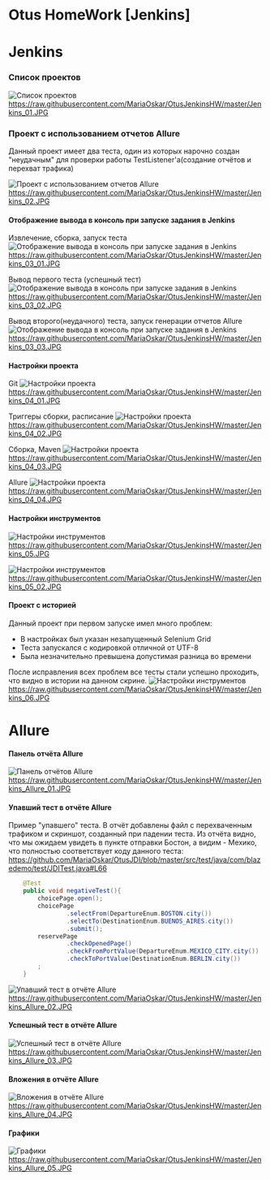 # Otus HomeWork [Jenkins]


Jenkins
=======

### Список проектов

![Список проектов](https://raw.githubusercontent.com/MariaOskar/OtusJenkinsHW/master/Jenkins_01.JPG)
<https://raw.githubusercontent.com/MariaOskar/OtusJenkinsHW/master/Jenkins_01.JPG>


### Проект с использованием отчетов Allure
Данный проект имеет два теста, один из которых нарочно создан "неудачным" для проверки работы TestListener'а(создание отчётов и перехват трафика)

![Проект с использованием отчетов Allure](https://raw.githubusercontent.com/MariaOskar/OtusJenkinsHW/master/Jenkins_02.JPG)
<https://raw.githubusercontent.com/MariaOskar/OtusJenkinsHW/master/Jenkins_02.JPG>


#### Отображение вывода в консоль при запуске задания в Jenkins

Извлечение, сборка, запуск теста
![Отображение вывода в консоль при запуске задания в Jenkins](https://raw.githubusercontent.com/MariaOskar/OtusJenkinsHW/master/Jenkins_03_01.JPG)
<https://raw.githubusercontent.com/MariaOskar/OtusJenkinsHW/master/Jenkins_03_01.JPG>

Вывод первого теста (успешный тест)
![Отображение вывода в консоль при запуске задания в Jenkins](https://raw.githubusercontent.com/MariaOskar/OtusJenkinsHW/master/Jenkins_03_02.JPG)
<https://raw.githubusercontent.com/MariaOskar/OtusJenkinsHW/master/Jenkins_03_02.JPG>

Вывод второго(неудачного) теста, запуск генерации отчетов Allure
![Отображение вывода в консоль при запуске задания в Jenkins](https://raw.githubusercontent.com/MariaOskar/OtusJenkinsHW/master/Jenkins_03_03.JPG)
<https://raw.githubusercontent.com/MariaOskar/OtusJenkinsHW/master/Jenkins_03_03.JPG>



#### Настройки проекта

Git
![Настройки проекта](https://raw.githubusercontent.com/MariaOskar/OtusJenkinsHW/master/Jenkins_04_01.JPG)
<https://raw.githubusercontent.com/MariaOskar/OtusJenkinsHW/master/Jenkins_04_01.JPG>

Триггеры сборки, расписание
![Настройки проекта](https://raw.githubusercontent.com/MariaOskar/OtusJenkinsHW/master/Jenkins_04_02.JPG)
<https://raw.githubusercontent.com/MariaOskar/OtusJenkinsHW/master/Jenkins_04_02.JPG>

Сборка, Maven
![Настройки проекта](https://raw.githubusercontent.com/MariaOskar/OtusJenkinsHW/master/Jenkins_04_03.JPG)
<https://raw.githubusercontent.com/MariaOskar/OtusJenkinsHW/master/Jenkins_04_03.JPG>

Allure
![Настройки проекта](https://raw.githubusercontent.com/MariaOskar/OtusJenkinsHW/master/Jenkins_04_04.JPG)
<https://raw.githubusercontent.com/MariaOskar/OtusJenkinsHW/master/Jenkins_04_04.JPG>


#### Настройки инструментов
![Настройки инструментов](https://raw.githubusercontent.com/MariaOskar/OtusJenkinsHW/master/Jenkins_05.JPG)
<https://raw.githubusercontent.com/MariaOskar/OtusJenkinsHW/master/Jenkins_05.JPG>

![Настройки инструментов](https://raw.githubusercontent.com/MariaOskar/OtusJenkinsHW/master/Jenkins_05_02.JPG)
<https://raw.githubusercontent.com/MariaOskar/OtusJenkinsHW/master/Jenkins_05_02.JPG>

#### Проект с историей

Данный проект при первом запуске имел много проблем:
* В настройках был указан незапущенный Selenium Grid
* Теста запускался c кодировкой отличной от UTF-8
* Была незначительно превышена допустимая разница во времени

После исправления всех проблем все тесты стали успешно проходить, что видно в истории на данном скрине.
![Настройки инструментов](https://raw.githubusercontent.com/MariaOskar/OtusJenkinsHW/master/Jenkins_06.JPG)
<https://raw.githubusercontent.com/MariaOskar/OtusJenkinsHW/master/Jenkins_06.JPG>


Allure
======

#### Панель отчёта Allure
![Панель отчётов Allure](https://raw.githubusercontent.com/MariaOskar/OtusJenkinsHW/master/Jenkins_Allure_01.JPG)
<https://raw.githubusercontent.com/MariaOskar/OtusJenkinsHW/master/Jenkins_Allure_01.JPG>


#### Упавший тест в отчёте Allure
Пример "упавшего" теста.
В отчёт добавлены файл с перехваченным трафиком и скриншот, созданный при падении теста.
Из отчёта видно, что мы ожидаем увидеть в пункте отправки Бостон, а видим - Мехико, что полностью соответствует коду данного теста:
<https://github.com/MariaOskar/OtusJDI/blob/master/src/test/java/com/blazedemo/test/JDITest.java#L66>
```Java
    @Test
    public void negativeTest(){
        choicePage.open();
        choicePage
                .selectFrom(DepartureEnum.BOSTON.city())
                .selectTo(DestinationEnum.BUENOS_AIRES.city())
                .submit();
        reservePage
                .checkOpenedPage()
                .checkFromPortValue(DepartureEnum.MEXICO_CITY.city())
                .checkToPortValue(DestinationEnum.BERLIN.city())
        ;
    }
```


![Упавший тест в отчёте Allure](https://raw.githubusercontent.com/MariaOskar/OtusJenkinsHW/master/Jenkins_Allure_02.JPG)
<https://raw.githubusercontent.com/MariaOskar/OtusJenkinsHW/master/Jenkins_Allure_02.JPG>


#### Успешный тест в отчёте Allure

![Успешный тест в отчёте Allure](https://raw.githubusercontent.com/MariaOskar/OtusJenkinsHW/master/Jenkins_Allure_03.JPG)
<https://raw.githubusercontent.com/MariaOskar/OtusJenkinsHW/master/Jenkins_Allure_03.JPG>


#### Вложения в отчёте Allure

![Вложения в отчёте Allure](https://raw.githubusercontent.com/MariaOskar/OtusJenkinsHW/master/Jenkins_Allure_04.JPG)
<https://raw.githubusercontent.com/MariaOskar/OtusJenkinsHW/master/Jenkins_Allure_04.JPG>


#### Графики

![Графики](https://raw.githubusercontent.com/MariaOskar/OtusJenkinsHW/master/Jenkins_Allure_05.JPG)
<https://raw.githubusercontent.com/MariaOskar/OtusJenkinsHW/master/Jenkins_Allure_05.JPG>
